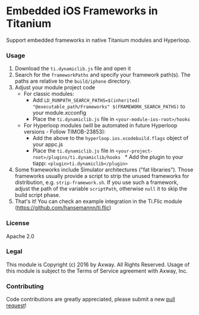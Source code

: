# Embedded iOS Frameworks in Titanium
Support embedded frameworks in native Titanium modules and Hyperloop.

### Usage
1. Download the `ti.dynamiclib.js` file and open it
2. Search for the `frameworkPaths` and specify your framework path(s). The paths are relative to the `build/iphone` directory.
3. Adjust your module project code
    - For classic modules:
        * Add `LD_RUNPATH_SEARCH_PATHS=$(inherited) "@executable_path/Frameworks" $(FRAMEWORK_SEARCH_PATHS)` to your module.xcconfig
        * Place the `ti.dynamiclib.js` file in `<your-module-ios-root>/hooks`
    - For Hyperloop modules (will be automated in future Hyperloop versions - Follow TIMOB-23853):
        * Add the above to the `hyperloop.ios.xcodebuild.flags` object of your appc.js
        * Place the `ti.dynamiclib.js` file in `<your-project-root>/plugins/ti.dynamiclib/hooks`
        * Add the plugin to your tiapp: `<plugin>ti.dynamiclib</plugin>`
4. Some frameworks include Simulator architectures ("fat libraries"). Those frameworks usually provide a script to strip the unused frameworks for distribution, e.g. `strip-framework.sh`. If you use such a framework, adjust the path of the variable `scriptPath`, otherwise `null` it to skip the build script phase.
5. That's it! You can check an example integration in the Ti.Flic module (https://github.com/hansemannn/ti.flic)

### License
Apache 2.0

### Legal
This module is Copyright (c) 2016 by Axway. All Rights Reserved. Usage of this module is subject 
to the Terms of Service agreement with Axway, Inc.


### Contributing
Code contributions are greatly appreciated, please submit a new [pull request](https://github.com/appcelerator/APSKeychainWrapper/pull/new/master)!

